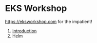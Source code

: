 # EKS Workshop

https://eksworkshop.com for the impatient!

1. [Introduction](Introduction.md)
2. [Helm](Helm.md)